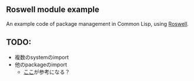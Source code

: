 ## Roswell module example
An example code of package management in Common Lisp, using [Roswell](https://roswell.github.io/).

## TODO:
* 複数のsystemのimport
* 他のpackageのimport
  * [ここ](http://diary.wshito.com/comp/lisp/ros-local/)が参考になる？
